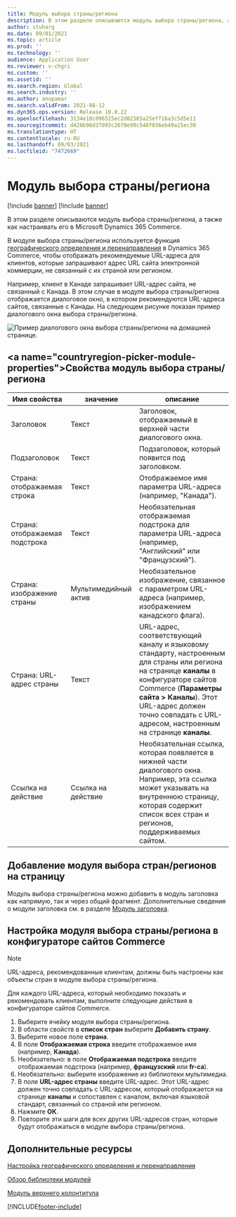 ```yaml
---
title: Модуль выбора страны/региона
description: В этом разделе описываются модуль выбора страны/региона, а также как настраивать его в Microsoft Dynamics 365 Commerce.
author: stuharg
ms.date: 09/01/2021
ms.topic: article
ms.prod: ''
ms.technology: ''
audience: Application User
ms.reviewer: v-chgri
ms.custom: ''
ms.assetid: ''
ms.search.region: Global
ms.search.industry: ''
ms.author: anupamar
ms.search.validFrom: 2021-08-12
ms.dyn365.ops.version: Release 10.0.22
ms.openlocfilehash: 3134e10c096525ec2d82365a25eff16a3c5d5e11
ms.sourcegitcommit: d420b96d37093c26f0e99c548f036eb49a15ec30
ms.translationtype: HT
ms.contentlocale: ru-RU
ms.lasthandoff: 09/03/2021
ms.locfileid: "7472669"
---
```

# <a name="countryregion-picker-module"></a>Модуль выбора страны/региона

[!include [banner](includes/banner.md)]
[!include [banner](includes/preview-banner.md)]

В этом разделе описываются модуль выбора страны/региона, а также как настраивать его в Microsoft Dynamics 365 Commerce.

В модуле выбора страны/региона используется функция [географического определения и перенаправления](geo-detection-redirection.md) в Dynamics 365 Commerce, чтобы отображать рекомендуемые URL-адреса для клиентов, которые запрашивают адрес URL сайта электронной коммерции, не связанный с их страной или регионом.

Например, клиент в Канаде запрашивает URL-адрес сайта, не связанный с Канада. В этом случае в модуле выбора страны/региона отображается диалоговое окно, в котором рекомендуются URL-адреса сайтов, связанные с Канады. На следующем рисунке показан пример диалогового окна выбора страны/региона.

![Пример диалогового окна выбора страны/региона на домашней странице.](./media/Geo_country-region-module-insitu.png)

## <a name="countryregion-picker-module-properties&quot;></a>Свойства модуль выбора страны/региона

| Имя свойства              | значение       | описание |
| -------------------------- | ----------- | ----------- |
| Заголовок                    | Текст        | Заголовок, отображаемый в верхней части диалогового окна. |
| Подзаголовок                 | Текст        | Подзаголовок, который появится под заголовком. |
| Страна: отображаемая строка    | Текст        | Отображаемое имя параметра URL-адреса (например, &quot;Канада"). |
| Страна: отображаемая подстрока | Текст        | Необязательная отображаемая подстрока для параметра URL-адреса (например, "Английский" или "Французский"). |
| Страна: изображение страны     | Мультимедийный актив | Необязательное изображение, связанное с параметром URL-адреса (например, изображением канадского флага). |
| Страна: URL-адрес страны       | Текст        | URL-адрес, соответствующий каналу и языковому стандарту, настроенным для страны или региона на странице **каналы** в конфигураторе сайтов Commerce (**Параметры сайта \> Каналы**). Этот URL-адрес должен точно совпадать с URL-адресом, настроенным на странице **каналы**. |
| Ссылка на действие                | Ссылка на действие | Необязательная ссылка, которая появляется в нижней части диалогового окна. Например, эта ссылка может указывать на внутреннюю страницу, которая содержит список всех стран и регионов, поддерживаемых сайтом. |

## <a name="add-a-countryregion-picker-module-to-a-page"></a>Добавление модуля выбора стран/регионов на страницу

Модуль выбора страны/региона можно добавить в модуль заголовка как напрямую, так и через общий фрагмент. Дополнительные сведения о модули заголовка см. в разделе [Модуль заголовка](author-header-module.md).

## <a name="configure-the-countryregion-picker-module-in-commerce-site-builder"></a>Настройка модуля выбора страны/региона в конфигураторе сайтов Commerce

> [!NOTE]
> URL-адреса, рекомендованные клиентам, должны быть настроены как объекты стран в модуле выбора страны/региона.

Для каждого URL-адреса, который необходимо показать и рекомендовать клиентам, выполните следующие действия в конфигураторе сайтов Commerce.

1. Выберите ячейку модуля выбора страны/региона.
1. В области свойств в **список стран** выберите **Добавить страну**.
1. Выберите новое поле **страна**.
1. В поле **Отображаемая строка** введите отображаемое имя (например, **Канада**).
1. Необязательно: в поле **Отображаемая подстрока** введите отображаемая подстрока (например, **французский** или **fr-ca**).
1. Необязательно: выберите изображение из библиотеки мультимедиа.
1. В поле **URL-адрес страны** введите URL-адрес. Этот URL-адрес должен точно совпадать с URL-адресом, который отображается на странице **каналы** и сопоставлен с каналом, включая языковой стандарт, связанный со страной или регионом.
1. Нажмите **ОК**.
1. Повторите эти шаги для всех других URL-адресов стран, которые будут отображаться в модуле выбора страны/региона.

## <a name="additional-resources"></a>Дополнительные ресурсы

[Настройка географического определения и перенаправления](geo-detection-redirection.md)

[Обзор библиотеки модулей](starter-kit-overview.md)

[Модуль верхнего колонтитула](author-header-module.md)

[!INCLUDE[footer-include](../includes/footer-banner.md)]
